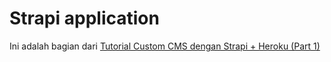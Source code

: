 # Strapi application

Ini adalah bagian dari [Tutorial Custom CMS dengan Strapi + Heroku (Part 1)](https://sulthon.id/tutorial-custom-cms-dengan-strapi-heroku-part-1/)
